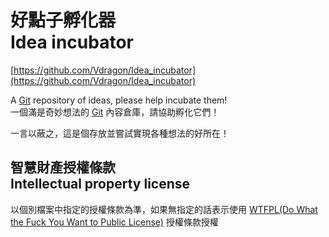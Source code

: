 好點子孵化器<br />Idea incubator
=====
[https://github.com/Vdragon/Idea_incubator](https://github.com/Vdragon/Idea_incubator)

A [Git](http://git-scm.com/) repository of ideas, please help incubate them!  
一個滿是奇妙想法的 [Git](http://git-scm.com/) 內容倉庫，請協助孵化它們！

一言以蔽之，這是個存放並嘗試實現各種想法的好所在！

智慧財產授權條款<br />Intellectual property license
-----
以個別檔案中指定的授權條款為準，如果無指定的話表示使用 [WTFPL(Do What the Fuck You Want to Public License)](http://www.wtfpl.net/) 授權條款授權
